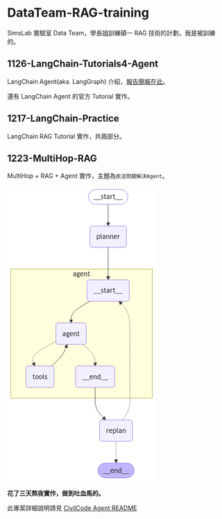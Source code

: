 # DataTeam-RAG-training

SimsLab 實驗室 Data Team，學長姐訓練碩一 RAG 技術的計劃，我是被訓練的。

## 1126-LangChain-Tutorials4-Agent

LangChain Agent(aka. LangGraph) 介紹，[報告簡報在此](.static/LangChain-tutorial4-Agents.pdf)。

還有 LangChain Agent 的官方 Tutorial 實作。

## 1217-LangChain-Practice

LangChain RAG Tutorial 實作，共兩部分。

## 1223-MultiHop-RAG

MultiHop + RAG + Agent 實作，主題為`民法問題解決Agent`。

![image](https://github.com/hank1224/DataTeam-RAG-training/blob/main/static/1223-CivilCode-Arch.png)

**花了三天熬夜實作，做到吐血馬的。**

此專案詳細說明請見 [CivilCode Agent README](./1223-MultiHop-RAG/README.md)